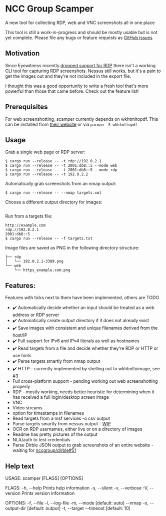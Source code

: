 # NCC Group Scamper
A new tool for collecting RDP, web and VNC screenshots all in one place

This tool is still a work-in-progress and should be mostly usable but is not yet complete.
Please file any bugs or feature requests as [GitHub issues](https://github.com/nccgroup/scamper/issues)
## Motivation
Since Eyewitness recently [dropped support for RDP](https://github.com/FortyNorthSecurity/EyeWitness/issues/422#issuecomment-539690698) there isn't a working CLI tool for capturing RDP screenshots.
Nessus still works, but it's a pain to get the images out and they're not included in the export file.

I thought this was a good opportunity to write a fresh tool that's more powerful than those that came before. Check out the feature list!

## Prerequisites
For web screenshotting, scamper currently depends on wkhtmltopdf.
This can be installed from [their website](https://wkhtmltopdf.org/downloads.html) or via `pacman -S wkhtmltopdf`

## Usage
Grab a single web page or RDP server:
```$ cargo run --release -- -t http://example.com
$ cargo run --release -- -t rdp://192.0.2.1
$ cargo run --release -- -t 2001:db8::5 --mode web
$ cargo run --release -- -t 2001:db8::5 --mode rdp
$ cargo run --release -- -t 192.0.2.2
```

Automatically grab screenshots from an nmap output:
```$ nmap -iL targets.txt -p 80,443,8080,8443,3389 -oX targets.xml
$ cargo run --release -- --nmap targets.xml
```

Choose a different output directory for images:
```$ cargo run --release -- -t 2001:db8::3 --output-dir /tmp/scamper_outputs
```

Run from a targets file:
```$ cat targets.txt
http://example.com
rdp://192.0.2.1
2001:db8::5
$ cargo run --release -- -f targets.txt
```

Image files are saved as PNG in the following directory structure:
```output
├── rdp
│   └── 192.0.2.1-3389.png
└── web
    └── https_example.com.png
```

## Features:
Features with ticks next to them have been implemented, others are TODO
* ✔️ Automatically decide whether an input should be treated as a web address or RDP server
* ✔️ Automatically create output directory if it does not already exist
* ✔️ Save images with consistent and unique filenames derived from the host/IP
* ✔️ Full support for IPv6 and IPv4 literals as well as hostnames
* ✔️ Read targets from a file and decide whether they're RDP or HTTP or use hints
* ✔️ Parse targets smartly from nmap output
* ✔️ HTTP - currently implemented by shelling out to wkhtmltoimage, see [#3](https://github.com/nccgroup/scamper/issues/3)
* Full cross-platform support - pending working out web screenshotting properly
* RDP - mostly working, needs better heuristic for determining when it has received a full login/desktop screen image
* VNC
* Video streams
* option for timestamps in filenames
* Read targets from a msf services -o csv output
* Parse targets smartly from nessus output - [WIP](https://github.com/sciguy16/nessus_xml_parser-rs)
* OCR on RDP usernames, either live or on a directory of images
* Readme has pretty pictures of the output
* NLA/auth to test credentials
* Parse Dirble JSON output to grab screenshots of an entire website - waiting for [nccgroup/dirble#51](https://github.com/nccgroup/dirble/issues/51)

## Help text
USAGE:
    scamper [FLAGS] [OPTIONS]

FLAGS:
    -h, --help       Prints help information
    -s, --silent
    -v, --verbose
    -V, --version    Prints version information

OPTIONS:
    -f, --file <file>
    -l, --log-file <log-file>
    -m, --mode <mode>                 [default: auto]
        --nmap <nmap>
    -o, --output-dir <output-dir>     [default: output]
    -t, --target <target>
        --timeout <timeout>           [default: 10]

